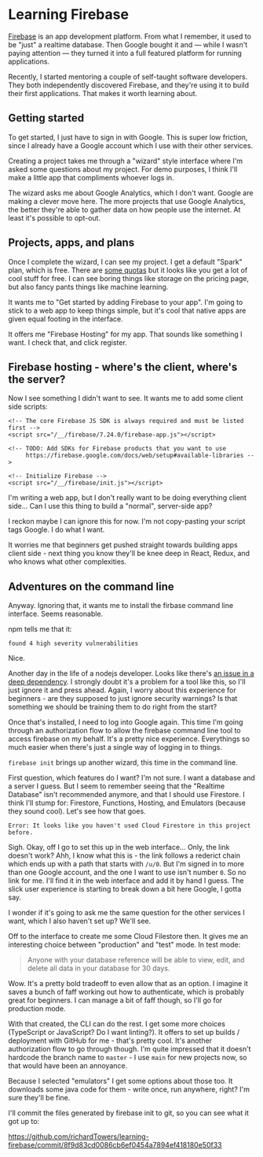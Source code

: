 Learning Firebase
=================

[Firebase](https://firebase.google.com/) is an app development platform. From
what I remember, it used to be "just" a realtime database. Then Google bought
it and — while I wasn't paying attention — they turned it into a full featured
platform for running applications.

Recently, I started mentoring a couple of self-taught software developers.
They both independently discovered Firebase, and they're using it to build
their first applications. That makes it worth learning about.

Getting started
---------------

To get started, I just have to sign in with Google. This is super low friction,
since I already have a Google account which I use with their other services.

Creating a project takes me through a "wizard" style interface where I'm asked
some questions about my project. For demo purposes, I think I'll make a little
app that compliments whoever logs in.

The wizard asks me about Google Analytics, which I don't want. Google are
making a clever move here. The more projects that use Google Analytics, the
better they're able to gather data on how people use the internet. At least
it's possible to opt-out.

Projects, apps, and plans
-------------------------

Once I complete the wizard, I can see my project. I get a default "Spark" plan,
which is free. There are [some quotas](https://firebase.google.com/pricing) but
it looks like you get a lot of cool stuff for free. I can see boring things
like storage on the pricing page, but also fancy pants things like machine
learning.

It wants me to "Get started by adding Firebase to your app". I'm going to stick
to a web app to keep things simple, but it's cool that native apps are given
equal footing in the interface.

It offers me "Firebase Hosting" for my app. That sounds like something I want.
I check that, and click register.

Firebase hosting - where's the client, where's the server?
----------------------------------------------------------

Now I see something I didn't want to see. It wants me to add some client side
scripts:

```
<!-- The core Firebase JS SDK is always required and must be listed first -->
<script src="/__/firebase/7.24.0/firebase-app.js"></script>

<!-- TODO: Add SDKs for Firebase products that you want to use
     https://firebase.google.com/docs/web/setup#available-libraries -->

<!-- Initialize Firebase -->
<script src="/__/firebase/init.js"></script>
```

I'm writing a web app, but I don't really want to be doing everything client
side... Can I use this thing to build a "normal", server-side app?

I reckon maybe I can ignore this for now. I'm not copy-pasting your script tags
Google. I do what I want.

It worries me that beginners get pushed straight towards building apps client
side - next thing you know they'll be knee deep in React, Redux, and who knows
what other complexities.

Adventures on the command line
------------------------------

Anyway. Ignoring that, it wants me to install the firbase command line
interface. Seems reasonable.

npm tells me that it:

```
found 4 high severity vulnerabilities
```

Nice.

Another day in the life of a nodejs developer. Looks like there's [an issue in
a deep dependency](https://github.com/googleapis/google-p12-pem/issues/297).  I
strongly doubt it's a problem for a tool like this, so I'll just ignore it and
press ahead. Again, I worry about this experience for beginners - are they
supposed to just ignore security warnings? Is that something we should be
training them to do right from the start?

Once that's installed, I need to log into Google again. This time I'm going
through an authorization flow to allow the firebase command line tool to access
firebase on my behalf. It's a pretty nice experience. Everythings so much
easier when there's just a single way of logging in to things.

`firebase init` brings up another wizard, this time in the command line.

First question, which features do I want? I'm not sure. I want a database and a
server I guess. But I seem to remember seeing that the "Realtime Database"
isn't recommended anymore, and that I should use Firestore. I think I'll stump
for: Firestore, Functions, Hosting, and Emulators (because they sound cool).
Let's see how that goes.

```
Error: It looks like you haven't used Cloud Firestore in this project before.
```

Sigh. Okay, off I go to set this up in the web interface... Only, the link
doesn't work? Ahh, I know what this is - the link follows a rederict chain
which ends up with a path that starts with `/u/0`. But I'm signed in to more
than one Google account, and the one I want to use isn't number `0`. So no link
for me. I'll find it in the web interface and add it by hand I guess.  The
slick user experience is starting to break down a bit here Google, I gotta say.

I wonder if it's going to ask me the same question for the other services I
want, which I also haven't set up? We'll see.

Off to the interface to create me some Cloud Filestore then. It gives me an
interesting choice between "production" and "test" mode. In test mode:

> Anyone with your database reference will be able to view, edit, and delete
> all data in your database for 30 days.

Wow. It's a pretty bold tradeoff to even allow that as an option. I imagine it
saves a bunch of faff working out how to authenticate, which is probably great
for beginners. I can manage a bit of faff though, so I'll go for production mode.

With that created, the CLI can do the rest. I get some more choices (TypeScript
or JavaScript? Do I want linting?). It offers to set up builds / deployment
with GitHub for me - that's pretty cool. It's another authorization flow to go
through though. I'm quite impressed that it doesn't hardcode the branch name to
`master` - I use `main` for new projects now, so that would have been an
annoyance.

Because I selected "emulators" I get some options about those too. It downloads
some java code for them - write once, run anywhere, right? I'm sure they'll be
fine.

I'll commit the files generated by firebase init to git, so you can see what it
got up to:

https://github.com/richardTowers/learning-firebase/commit/8f9d83cd0086cb6ef0454a7894ef418180e50f33


